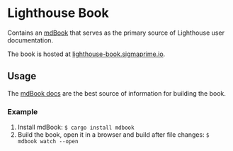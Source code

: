 # Lighthouse Book

Contains an [mdBook](https://github.com/rust-lang-nursery/mdBook) that serves
as the primary source of Lighthouse user documentation.

The book is hosted at [lighthouse-book.sigmaprime.io](http://lighthouse-book.sigmaprime.io).

## Usage

The [mdBook docs](https://github.com/rust-lang-nursery/mdBook#usage) are the
best source of information for building the book.

### Example

1. Install mdBook: `$ cargo install mdbook`
1. Build the book, open it in a browser and build after file changes: `$ mdbook
   watch --open`

